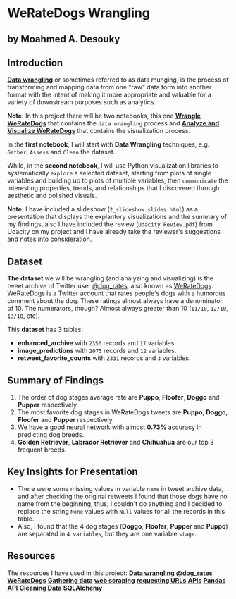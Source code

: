 # WeRateDogs Wrangling
## by Moahmed A. Desouky

## Introduction

[**Data wrangling**](https://en.wikipedia.org/wiki/Data_wrangling) or sometimes referred to as data munging, is the process of transforming and mapping data from one "raw" data form into another format with the intent of making it more appropriate and valuable for a variety of downstream purposes such as analytics.

**Note:** In this project there will be two notebooks, this one [**Wrangle WeRateDogs**](#top) that contains the `data wrangling` process and [**Analyze and Visualize WeRateDogs**](01_analyze_visualize.ipynb) that contains the visualization process.

In the **first notebook**, I will start with **Data Wrangling** techniques, e.g. `Gather`, `Assess` and `Clean` the dataset. 

While, in the **second notebook**, I will use Python visualization libraries to systematically `explore` a selected dataset, starting from plots of single variables and building up to plots of multiple variables, then `communicate` the interesting properties, trends, and relationships that I discovered through aesthetic and polished visuals.

**Note:** I have included a slideshow (`2_slideshow.slides.html`) as a presentation that displays the explantory visualizations and the summary of my findings, also I have included the review (`Udacity Review.pdf`) from Udacity on my project and I have already take the reviewer's suggestions and notes into consideration.

## Dataset

**The dataset** we will be wrangling (and analyzing and visualizing) is the tweet archive of Twitter user [@dog_rates](https://twitter.com/dog_rates), also known as [WeRateDogs](https://en.wikipedia.org/wiki/WeRateDogs). WeRateDogs is a Twitter account that rates people's dogs with a humorous comment about the dog. These ratings almost always have a denominator of 10. The numerators, though? Almost always greater than 10 (`11/10`, `12/10`, `13/10`, etc).

This **dataset** has 3 tables:
- **enhanced_archive** with `2356` records and `17` variables.
- **image_predictions** with `2075` records and `12` variables.
- **retweet_favorite_counts** with `2331` records and `3` variables.

## Summary of Findings
1. The order of dog stages average rate are **Puppo**, **Floofer**, **Doggo** and **Pupper** respectively.
2. The most favorite dog stages in WeRateDogs tweets are **Puppo**, **Doggo**, **Floofer** and **Pupper** respectively.
3. We have a good neural network with almost **0.73%** accuracy in predicting dog breeds.
4. **Golden Retriever**, **Labrador Retriever** and **Chihuahua** are our top 3 frequent breeds.


## Key Insights for Presentation
- There were some missing values in variable `name` in tweet archive data, and after checking the original retweets I found that those dogs have no name from the beginning, thus, I couldn't do anything and I decided to replace the string `None` values with `Null` values for all the records in this table.
- Also, I found that the 4 dog stages (**Doggo**, **Floofer**, **Pupper** and **Puppo**) are separated in `4 variables`, but they are one variable `stage`.

## Resources
The resources I have used in this project:
[**Data wrangling**](https://en.wikipedia.org/wiki/Data_wrangling)
[**@dog_rates**](https://twitter.com/dog_rates)
[**WeRateDogs**](https://en.wikipedia.org/wiki/WeRateDogs)
[**Gathering data**](https://ori.hhs.gov/education/products/n_illinois_u/datamanagement/dctopic.html)
[**web scraping**](https://en.wikipedia.org/wiki/Web_scraping)
[**requesting URLs**](https://requests.readthedocs.io/en/master/)
[**APIs**](https://www.mulesoft.com/resources/api/what-is-an-api)
[**Pandas API**](https://pandas.pydata.org/docs/reference/index.html)
[**Cleaning Data**](https://en.wikipedia.org/wiki/Data_cleansing)
[**SQLAlchemy**](https://www.sqlalchemy.org/)
